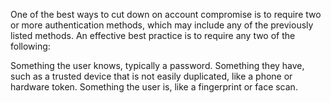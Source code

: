 
One of the best ways to cut down on account compromise is to require two or more authentication methods, which may include any of the previously listed methods. An effective best practice is to require any two of the following:

Something the user knows, typically a password.
Something they have, such as a trusted device that is not easily duplicated, like a phone or hardware token.
Something the user is, like a fingerprint or face scan.
